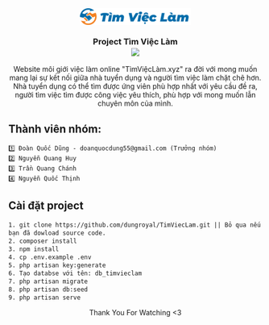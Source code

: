 <div align="center">
  <img align="center" src="Data\Design Logo\Logo.png"height="33px" /></h3> 
  <h3 align="center">Project Tìm Việc Làm <br>
  <img align="center" src="https://github.com/rajput2107/rajput2107/blob/master/Assets/Handshake.gif"height="33px" /></h3> 
</div>

<div align="center">Website môi giới việc làm online "TìmViệcLàm.xyz" ra đời với mong muốn mang lại sự kết nối giữa nhà tuyển dụng và người tìm việc làm chặt chẽ hơn. Nhà tuyển dụng có thể tìm được ứng viên phù hợp nhất với yêu cầu đề ra, người tìm việc tìm được công việc yêu thích, phù hợp với mong muốn lẫn chuyên môn của mình. </div>

## Thành viên nhóm:

    1️⃣ Đoàn Quốc Dũng - doanquocdung55@gmail.com (Trưởng nhóm)
    2️⃣ Nguyễn Quang Huy
    3️⃣ Trần Quang Chánh
    4️⃣ Nguyễn Quốc Thịnh

## Cài đặt project

    1. git clone https://github.com/dungroyal/TimViecLam.git || Bỏ qua nếu bạn đã dowload source code.
    2. composer install
    3. npm install
    4. cp .env.example .env 
    5. php artisan key:generate 
    6. Tạo databse với tên: db_timvieclam 
    7. php artisan migrate 
    8. php artisan db:seed 
    9. php artisan serve

<div align="center">Thank You For Watching <3</div>
